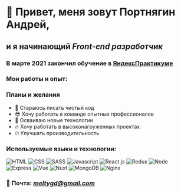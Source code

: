 # 👋 Привет, меня зовут Портнягин Андрей,
## и я начинающий *Front-end разработчик*
### В марте 2021 закончил обучение в [ЯндексПрактикуме](https://praktikum.yandex.ru/profile/web/)

### Мои работы и опыт:

### Планы и желания
+ 🧼 Стараюсь писать чистый код
+ 😎 Хочу работать в команде опытных профессионалов
+ 🚀 Осваиваю новые технологии
+ 🔥 Хочу работать в высоконагруженных проектах
+ ⏱ Улучшать производительность
### Используемые языки и технологии: 
![HTML](https://img.shields.io/badge/-html5-000?style=for-the-badge&logo=html5)
![CSS](https://img.shields.io/badge/-CSS-000?style=for-the-badge&logo=css3)
![SASS](https://img.shields.io/badge/-SASS-000?style=for-the-badge&logo=sass)
![Javascript](https://img.shields.io/badge/-Javascript-000?style=for-the-badge&logo=Javascript)
![React.js](https://img.shields.io/badge/-React.js-000?style=for-the-badge&logo=React)
![Redux](https://img.shields.io/badge/-Redux-000?style=for-the-badge&logo=Redux)
![Node](https://img.shields.io/badge/-Node.js-000?style=for-the-badge&logo=node.js)
![Express](https://img.shields.io/badge/-Express.js-000?style=for-the-badge&logo=express)
![Vue](https://img.shields.io/badge/-Vue.js-000?style=for-the-badge&logo=vue.js)
![Nuxt](https://img.shields.io/badge/-Nuxt.js-000?style=for-the-badge&logo=Nuxt.js)
![MongoDB](https://img.shields.io/badge/-MongoDB-000?style=for-the-badge&logo=mongodb)
![Nginx](https://img.shields.io/badge/-Nginx-000?style=for-the-badge&logo=nginx)


### 📧 Почта: *meltygd@gmail.com*
